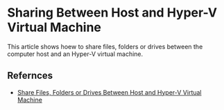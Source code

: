 # Sharing Between Host and Hyper-V Virtual Machine

This article shows hoew to share files, folders or drives between the computer host and an Hyper-V virtual machine.






## Refernces

- [Share Files, Folders or Drives Between Host and Hyper-V Virtual Machine](https://www.isumsoft.com/it/share-files-folders-or-drives-between-host-and-hyper-v-virtual-machine/)